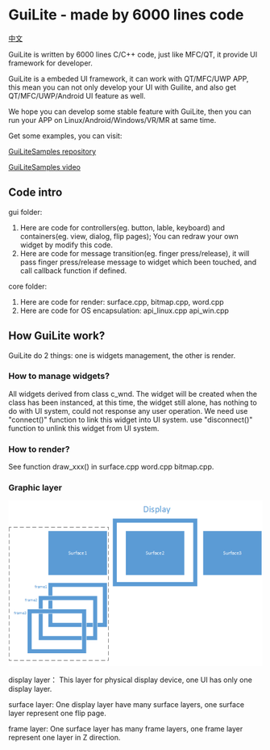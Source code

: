 # GuiLite - made by 6000 lines code
[中文](README-cn.md)

GuiLite is written by 6000 lines C/C++ code, just like MFC/QT, it provide UI framework for developer.

GuiLite is a embeded UI framework, it can work with QT/MFC/UWP APP, this mean you can not only develop your UI with Guilite, and also get QT/MFC/UWP/Android UI feature as well.

We hope you can develop some stable feature with GuiLite, then you can run your APP on Linux/Android/Windows/VR/MR at same time.

Get some examples, you can visit:

[GuiLiteSamples repository](https://github.com/idea4good/GuiLiteSamples)

[GuiLiteSamples video](https://www.youtube.com/watch?v=grqXEz3bdC0)

## Code intro
gui folder:
1. Here are code for controllers(eg. button, lable, keyboard) and containers(eg. view, dialog, flip pages); You can redraw your own widget by modify this code.
2. Here are code for message transition(eg. finger press/release), it will pass finger press/release message to widget which been touched, and call callback function if defined.

core folder:
1. Here are code for render: surface.cpp, bitmap.cpp, word.cpp
2. Here are code for OS encapsulation: api_linux.cpp api_win.cpp

## How GuiLite work?
GuiLite do 2 things: one is widgets management, the other is render.

### How to manage widgets?
All widgets derived from class c_wnd. The widget will be created when the class has been instanced, at this time, the widget still alone, has nothing to do with UI system, could not response any user operation. We need use "connect()" function to link this widget into UI system. use "disconnect()" function to unlink this widget from UI system.

### How to render?
See function draw_xxx() in surface.cpp word.cpp bitmap.cpp.

### Graphic layer
![Graphic layer](GraphicLayer.png)

display layer：
This layer for physical display device, one UI has only one display layer.

surface layer:
One display layer have many surface layers, one surface layer represent one flip page.

frame layer:
One surface layer has many frame layers, one frame layer represent one layer in Z direction.
